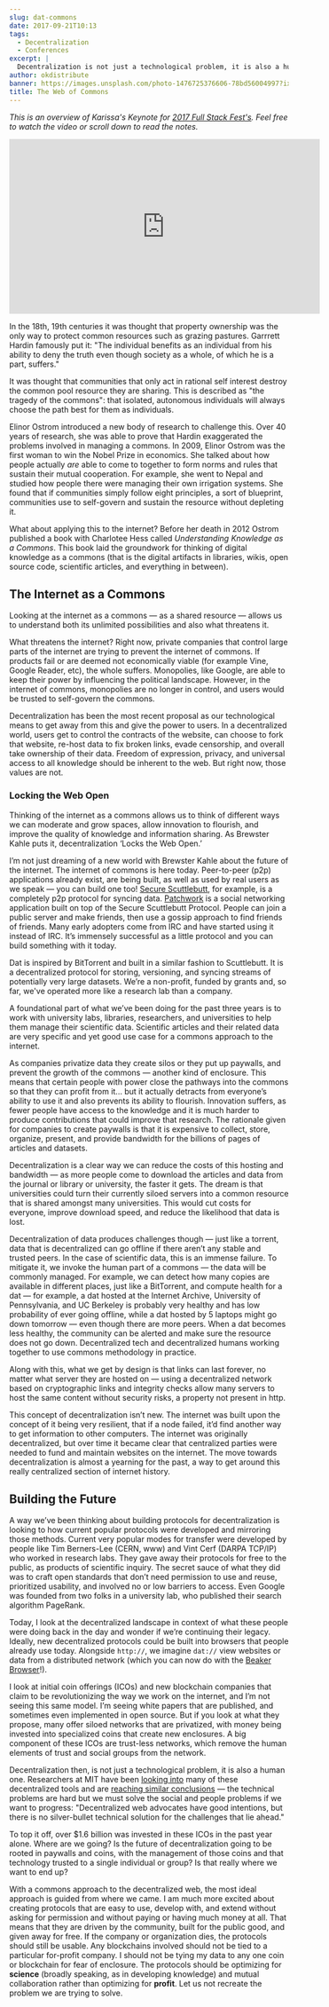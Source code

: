 ```yaml
---
slug: dat-commons
date: 2017-09-21T10:13
tags:
  - Decentralization
  - Conferences
excerpt: |
  Decentralization is not just a technological problem, it is also a human one. With a commons approach to the decentralized web, the most ideal approach is guided from where we came. New protocols should be optimizing for science and mutual collaboration rather than optimizing for profit.
author: okdistribute
banner: https://images.unsplash.com/photo-1476725376606-78bd56004997?ixlib=rb-0.3.5&q=80&fm=jpg&crop=entropy&cs=tinysrgb&w=1080&fit=max&s=00ac9806539fa5c086a5b77908e0e8e1
title: The Web of Commons
---
```


*This is an overview of Karissa's Keynote for [2017 Full Stack Fest's](https://2017.fullstackfest.com). Feel free to watch the video or scroll down to read the notes.*
<iframe width="560" height="315" src="https://www.youtube.com/embed/bE1LAxYazbY" frameborder="0" allowfullscreen></iframe>

In the 18th, 19th centuries it was thought that property ownership was the only way to protect common resources such as grazing pastures. Garrrett Hardin famously put it: "The individual benefits as an individual from his ability to deny the truth even though society as a whole, of which he is a part, suffers."
 
It was thought that communities that only act in rational self interest destroy the common pool resource they are sharing. This is described as "the tragedy of the commons": that isolated, autonomous individuals will always choose the path best for them as individuals.

Elinor Ostrom introduced a new body of research to challenge this. Over 40 years of research, she was able to prove that Hardin exaggerated the problems involved in managing a commons. In 2009, Elinor Ostrom was the first woman to win the Nobel Prize in economics. She talked about how people actually *are* able to come to together to form norms and rules that sustain their mutual cooperation. For example, she went to Nepal and studied how people there were managing their own irrigation systems. She found that if communities simply follow eight principles, a sort of blueprint, communities use to self-govern and sustain the resource without depleting it.

What about applying this to the internet? Before her death in 2012 Ostrom published a book with Charlotee Hess called *Understanding Knowledge as a Commons*. This book laid the groundwork for thinking of digital knowledge as a commons (that is the digital artifacts in libraries, wikis, open source code, scientific articles, and everything in between).

## The Internet as a Commons

Looking at the internet as a commons — as a shared resource — allows us to understand both its unlimited possibilities and also what threatens it. 

What threatens the internet? Right now, private companies that control large parts of the internet are trying to prevent the internet of commons. If products fail or are deemed not economically viable (for example Vine, Google Reader, etc), the whole suffers. Monopolies, like Google, are able to keep their power by influencing the political landscape. However, in the internet of commons, monopolies are no longer in control, and users would be trusted to self-govern the commons.

Decentralization has been the most recent proposal as our technological means to get away from this and give the power to users. In a decentralized world, users get to control the contracts of the website, can choose to fork that website, re-host data to fix broken links, evade censorship, and overall take ownership of their data. Freedom of expression, privacy, and universal access to all knowledge should be inherent to the web. But right now, those values are not.

### Locking the Web Open

Thinking of the internet as a commons allows us to think of different ways we can moderate and grow spaces, allow innovation to flourish, and improve the quality of knowledge and information sharing. As Brewster Kahle puts it, decentralization ‘Locks the Web Open.’ 

I’m not just dreaming of a new world with Brewster Kahle about the future of the internet. The internet of commons is here today. Peer-to-peer (p2p) applications already exist, are being built, as well as used by real users as we speak — you can build one too! [Secure Scuttlebutt](http://scuttlebot.io/), for example, is a completely p2p protocol for syncing data. [Patchwork](https://github.com/ssbc/patchwork) is a social networking application built on top of the Secure Scuttlebutt Protocol. People can join a public server and make friends, then use a gossip approach to find friends of friends. Many early adopters come from IRC and have started using it instead of IRC. It’s immensely successful as a little protocol and you can build something with it today.
 
Dat is inspired by BitTorrent and built in a similar fashion to Scuttlebutt. It is a decentralized protocol for storing, versioning, and syncing streams of potentially very large datasets. We’re a non-profit, funded by grants and, so far, we've operated more like a research lab than a company.

A foundational part of what we’ve been doing for the past three years is to work with university labs, libraries, researchers, and universities to help them manage their scientific data. Scientific articles and their related data are very specific and yet good use case for a commons approach to the internet.

As companies privatize data they create silos or they put up paywalls, and prevent the growth of the commons — another kind of enclosure. This means that certain people with power close the pathways into the commons so that they can profit from it... but it actually detracts from everyone’s ability to use it and also prevents its ability to flourish. Innovation suffers, as fewer people have access to the knowledge and it is much harder to produce contributions that could improve that research. The rationale given for companies to create paywalls is that it is expensive to collect, store, organize, present, and provide bandwidth for the billions of pages of articles and datasets.  

Decentralization is a clear way we can reduce the costs of this hosting and bandwidth — as more people come to download the articles and data from the journal or library or university, the faster it gets. The dream is that universities could turn their currently siloed servers into a common resource that is shared amongst many universities. This would cut costs for everyone, improve download speed, and reduce the likelihood that data is lost.

Decentralization of data produces challenges though — just like a torrent, data that is decentralized can go offline if there aren’t any stable and trusted peers. In the case of scientific data, this is an immense failure. To mitigate it, we invoke the human part of a commons — the data will be commonly managed. For example, we can detect how many copies are available in different places, just like a BitTorrent, and compute health for a dat — for example, a dat hosted at the Internet Archive, University of Pennsylvania, and UC Berkeley is probably very healthy and has low probability of ever going offline, while a dat hosted by 5 laptops might go down tomorrow — even though there are more peers. When a dat becomes less healthy, the community can be alerted and make sure the resource does not go down. Decentralized tech and decentralized humans working together to use commons methodology in practice.

Along with this, what we get by design is that links can last forever, no matter what server they are hosted on — using a decentralized network based on cryptographic links and integrity checks allow many servers to host the same content without security risks, a property not present in http.

This concept of decentralization isn’t new. The internet was built upon the concept of it being very resilient, that if a node failed, it’d find another way to get information to other computers. The internet was originally decentralized, but over time it became clear that centralized parties were needed to fund and maintain websites on the internet. The move towards decentralization is almost a yearning for the past, a way to get around this really centralized section of internet history.

## Building the Future

A way we’ve been thinking about building protocols for decentralization is looking to how current popular protocols were developed and mirroring those methods. Current very popular modes for transfer were developed by people like Tim Berners-Lee (CERN, www) and Vint Cerf (DARPA TCP/IP) who worked in research labs. They gave away their protocols for free to the public, as products of scientific inquiry. The secret sauce of what they did was to craft open standards that don’t need permission to use and reuse, prioritized usability, and involved no or low barriers to access. Even Google was founded from two folks in a university lab, who published their search algorithm PageRank.

Today, I look at the decentralized landscape in context of what these people were doing back in the day and wonder if we’re continuing their legacy. Ideally, new decentralized protocols could be built into browsers that people already use today. Alongside `http://`, we imagine `dat://` view websites or data from a distributed network (which you can now do with the [Beaker Browser](https://beakerbrowser.com/)!).

I look at initial coin offerings (ICOs) and new blockchain companies that claim to be revolutionizing the way we work on the internet, and I’m not seeing this same model. I’m seeing white papers that are published, and sometimes even implemented in open source. But if you look at what they propose, many offer siloed networks that are privatized, with money being invested into specialized coins that create new enclosures. A big component of these ICOs are trust-less networks, which remove the human elements of trust and social groups from the network.

Decentralization then, is not just a technological problem, it is also a human one. Researchers at MIT have been [looking into](http://dci.mit.edu/decentralizedweb) many of these decentralized tools and are [reaching similar conclusions](https://www.wired.com/story/decentralized-social-networks-sound-great-too-bad-theyll-never-work/) — the technical problems are hard but we must solve the social and people problems if we want to progress: "Decentralized web advocates have good intentions, but there is no silver-bullet technical solution for the challenges that lie ahead."

To top it off, over $1.6 billion was invested in these ICOs in the past year alone. Where are we going? Is the future of decentralization going to be rooted in paywalls and coins, with the management of those coins and that technology trusted to a single individual or group? Is that really where we want to end up?

With a commons approach to the decentralized web, the most ideal approach is guided from where we came. I am much more excited about creating protocols that are easy to use, develop with, and extend without asking for permission and without paying or having much money at all. That means that they are driven by the community, built for the public good, and given away for free. If the company or organization dies, the protocols should still be usable. Any blockchains involved should not be tied to a particular for-profit company. I should not be tying my data to any one coin or blockchain for fear of enclosure. The protocols should be optimizing for **science** (broadly speaking, as in developing knowledge) and mutual collaboration rather than optimizing for **profit**. Let us not recreate the problem we are trying to solve.

